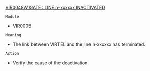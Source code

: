 [VIR0048W GATE : LINE n-xxxxxx INACTIVATED](https://virtel.readthedocs.io/en/latest/manuals/virtel/Virtel459MG/messages.html?highlight=VIR0048W#VIR0048W)

`Module`
- VIR0005

`Meaning`
- The link between VIRTEL and the line n-xxxxxx has terminated.

`Action`
- Verify the cause of the deactivation.
